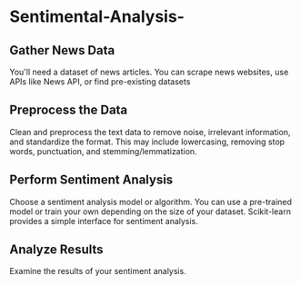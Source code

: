 # Sentimental-Analysis-
## Gather News Data
You'll need a dataset of news articles. You can scrape news websites, use APIs like News API, or find pre-existing datasets
## Preprocess the Data
Clean and preprocess the text data to remove noise, irrelevant information, and standardize the format. This may include lowercasing, removing stop words, punctuation, and stemming/lemmatization.
## Perform Sentiment Analysis
Choose a sentiment analysis model or algorithm. You can use a pre-trained model or train your own depending on the size of your dataset. Scikit-learn provides a simple interface for sentiment analysis.
## Analyze Results
Examine the results of your sentiment analysis. 
